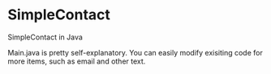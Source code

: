 # SimpleContact
SimpleContact in Java

Main.java is pretty self-explanatory. You can easily modify exisiting code
for more items, such as email and other text. 

